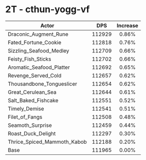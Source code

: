 # 2T - cthun-yogg-vf
| Actor | DPS | Increase |
|---|:---:|:---:|
|Draconic_Augment_Rune|112929|0.86%|
|Fated_Fortune_Cookie|112818|0.76%|
|Sizzling_Seafood_Medley|112709|0.66%|
|Feisty_Fish_Sticks|112702|0.66%|
|Aromatic_Seafood_Platter|112692|0.65%|
|Revenge_Served_Cold|112657|0.62%|
|Thousandbone_Tongueslicer|112654|0.62%|
|Great_Cerulean_Sea|112644|0.61%|
|Salt_Baked_Fishcake|112551|0.52%|
|Timely_Demise|112541|0.51%|
|Filet_of_Fangs|112508|0.48%|
|Seamoth_Surprise|112459|0.44%|
|Roast_Duck_Delight|112297|0.30%|
|Thrice_Spiced_Mammoth_Kabob|112188|0.20%|
|Base|111965|0.00%|
